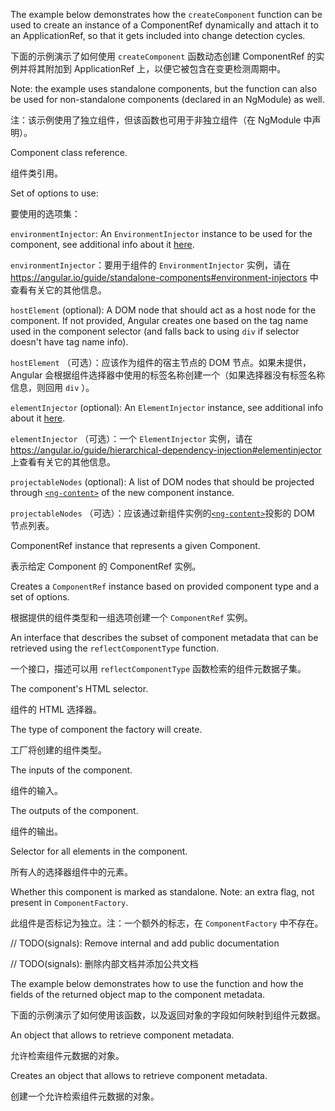 The example below demonstrates how the `createComponent` function can be used
to create an instance of a ComponentRef dynamically and attach it to an ApplicationRef,
so that it gets included into change detection cycles.

下面的示例演示了如何使用 `createComponent` 函数动态创建 ComponentRef 的实例并将其附加到 ApplicationRef 上，以便它被包含在变更检测周期中。

Note: the example uses standalone components, but the function can also be used for
non-standalone components \(declared in an NgModule\) as well.

注：该示例使用了独立组件，但该函数也可用于非独立组件（在 NgModule 中声明）。

Component class reference.

组件类引用。

Set of options to use:

要使用的选项集：

`environmentInjector`: An `EnvironmentInjector` instance to be used for the component, see
additional info about it [here](/guide/standalone-components#environment-injectors).

`environmentInjector`：要用于组件的 `EnvironmentInjector` 实例，请在 https://angular.io/guide/standalone-components#environment-injectors 中查看有关它的其他信息。

`hostElement` \(optional\): A DOM node that should act as a host node for the component. If not
provided, Angular creates one based on the tag name used in the component selector \(and falls
back to using `div` if selector doesn't have tag name info\).

`hostElement` （可选）：应该作为组件的宿主节点的 DOM 节点。如果未提供，Angular 会根据组件选择器中使用的标签名称创建一个（如果选择器没有标签名称信息，则回用 `div` ）。

`elementInjector` \(optional\): An `ElementInjector` instance, see additional info about it
[here](/guide/hierarchical-dependency-injection#elementinjector).

`elementInjector` （可选）：一个 `ElementInjector` 实例，请在 https://angular.io/guide/hierarchical-dependency-injection#elementinjector 上查看有关它的其他信息。

`projectableNodes` \(optional\): A list of DOM nodes that should be projected through
                  [`<ng-content>`](api/core/ng-content) of the new component instance.

`projectableNodes` （可选）：应该通过新组件实例的[`<ng-content>`](api/core/ng-content)投影的 DOM 节点列表。

ComponentRef instance that represents a given Component.

表示给定 Component 的 ComponentRef 实例。

Creates a `ComponentRef` instance based on provided component type and a set of options.

根据提供的组件类型和一组选项创建一个 `ComponentRef` 实例。

An interface that describes the subset of component metadata
that can be retrieved using the `reflectComponentType` function.

一个接口，描述可以用 `reflectComponentType` 函数检索的组件元数据子集。

The component's HTML selector.

组件的 HTML 选择器。

The type of component the factory will create.

工厂将创建的组件类型。

The inputs of the component.

组件的输入。

The outputs of the component.

组件的输出。

Selector for all <ng-content> elements in the component.

所有人的选择器<ng-content>组件中的元素。

Whether this component is marked as standalone.
Note: an extra flag, not present in `ComponentFactory`.

此组件是否标记为独立。注：一个额外的标志，在 `ComponentFactory` 中不存在。

// TODO\(signals\): Remove internal and add public documentation

// TODO\(signals\): 删除内部文档并添加公共文档

The example below demonstrates how to use the function and how the fields
of the returned object map to the component metadata.

下面的示例演示了如何使用该函数，以及返回对象的字段如何映射到组件元数据。

An object that allows to retrieve component metadata.

允许检索组件元数据的对象。

Creates an object that allows to retrieve component metadata.

创建一个允许检索组件元数据的对象。